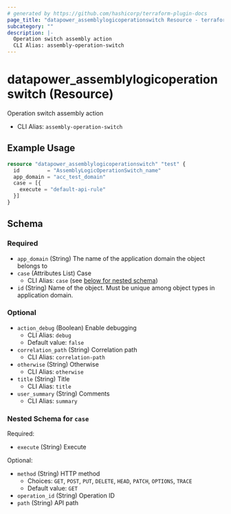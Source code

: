 ```yaml
---
# generated by https://github.com/hashicorp/terraform-plugin-docs
page_title: "datapower_assemblylogicoperationswitch Resource - terraform-provider-datapower"
subcategory: ""
description: |-
  Operation switch assembly action
  CLI Alias: assembly-operation-switch
---
```


# datapower_assemblylogicoperationswitch (Resource)

Operation switch assembly action
  - CLI Alias: `assembly-operation-switch`

## Example Usage

```terraform
resource "datapower_assemblylogicoperationswitch" "test" {
  id         = "AssemblyLogicOperationSwitch_name"
  app_domain = "acc_test_domain"
  case = [{
    execute = "default-api-rule"
  }]
}
```

<!-- schema generated by tfplugindocs -->
## Schema

### Required

- `app_domain` (String) The name of the application domain the object belongs to
- `case` (Attributes List) Case
  - CLI Alias: `case` (see [below for nested schema](#nestedatt--case))
- `id` (String) Name of the object. Must be unique among object types in application domain.

### Optional

- `action_debug` (Boolean) Enable debugging
  - CLI Alias: `debug`
  - Default value: `false`
- `correlation_path` (String) Correlation path
  - CLI Alias: `correlation-path`
- `otherwise` (String) Otherwise
  - CLI Alias: `otherwise`
- `title` (String) Title
  - CLI Alias: `title`
- `user_summary` (String) Comments
  - CLI Alias: `summary`

<a id="nestedatt--case"></a>
### Nested Schema for `case`

Required:

- `execute` (String) Execute

Optional:

- `method` (String) HTTP method
  - Choices: `GET`, `POST`, `PUT`, `DELETE`, `HEAD`, `PATCH`, `OPTIONS`, `TRACE`
  - Default value: `GET`
- `operation_id` (String) Operation ID
- `path` (String) API path
